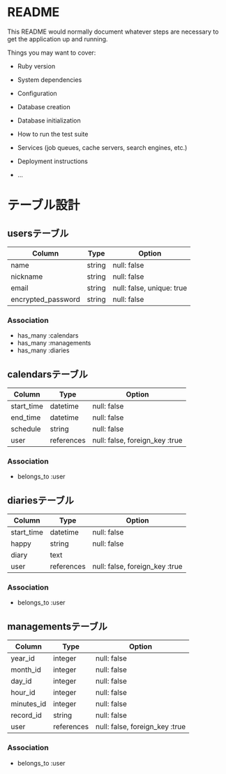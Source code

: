 # README

This README would normally document whatever steps are necessary to get the
application up and running.

Things you may want to cover:

* Ruby version

* System dependencies

* Configuration

* Database creation

* Database initialization

* How to run the test suite

* Services (job queues, cache servers, search engines, etc.)

* Deployment instructions

* ...

# テーブル設計

##  usersテーブル

| Column             | Type   | Option                    |
| ------------------ | -------| ------------------------- |
| name               | string | null: false               |
| nickname           | string | null: false               |
| email              | string | null: false, unique: true |
| encrypted_password | string | null: false               |

### Association

- has_many :calendars
- has_many :managements
- has_many :diaries

##  calendarsテーブル

| Column             | Type       | Option                         |
| ------------------ | ---------- | ------------------------------ |
| start_time         | datetime   | null: false                    |
| end_time           | datetime   | null: false                    |
| schedule           | string     | null: false                    |
| user               | references | null: false, foreign_key :true |

### Association

- belongs_to :user

##  diariesテーブル

| Column             | Type       | Option                         |
| ------------------ | ---------- | ------------------------------ |
| start_time         | datetime   | null: false                    |
| happy              | string     | null: false                    |
| diary              | text       |                                |
| user               | references | null: false, foreign_key :true |

### Association

- belongs_to :user

##   managementsテーブル

| Column             | Type       | Option                         |
| ------------------ | ---------- | ------------------------------ |
| year_id            | integer    | null: false                    |
| month_id           | integer    | null: false                    |
| day_id             | integer    | null: false                    |
| hour_id            | integer    | null: false                    |
| minutes_id         | integer    | null: false                    |
| record_id          | string     | null: false                    |
| user               | references | null: false, foreign_key :true |

### Association

- belongs_to :user